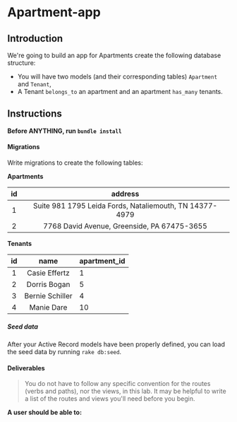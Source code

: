 # Apartment-app

## Introduction

We're going to build an app for Apartments
create the following database structure:

- You will have two models (and their corresponding tables) `Apartment` and `Tenant`,
- A Tenant `belongs_to` an apartment and an apartment `has_many` tenants.

## Instructions

**Before ANYTHING, run `bundle install`**

#### Migrations

Write migrations to create the following tables:

**Apartments**

| **id** |      **address**      |
| :----: | :----------------: |
|   1    | Suite 981 1795 Leida Fords, Nataliemouth, TN 14377-4979 |
|   2    | 7768 David Avenue, Greenside, PA 67475-3655 |

**Tenants**

| **id** |        **name**         | **apartment_id** |
| :----: | :---------------------: | :------------ |
|   1    | Casie Effertz | 1 |
|   2    | Dorris Bogan | 5 | 
|   3    | Bernie Schiller | 4 |
|   4    | Manie Dare | 10 |

##### Seed data

After your Active Record models have been properly defined, you can load the
seed data by running `rake db:seed`.

#### Deliverables
> You do not have to follow any specific convention for the routes (verbs and paths), nor the views, in this lab. It may be helpful to write a list of the routes and views you'll need before you begin.

**A user should be able to:**
<!-- * Edit a tennant
    * Change the name of the tennant
    * Change the apartment the tennant lives in -->
<!-- * See the details of a specific apartment
    * See the apartment's name
    * See a list of the tennants living in the apartment
    * NOTE: You will need an ID in the path for this page! -->
<!-- * See a list of all tennants 
    * Click on a tennant to go to the tennants edit page -->
<!-- * See a list of all apartments
    * Click on a apartment to go to the apartment details page -->
<!-- * Create a new apartment
    * With it's address
    * After creating the apartment, send the user to see the list of all apartments -->
<!-- * Create a new tennant
    * With their name
    * After creating the tennant, send the user to see the list of all tennants -->
<!-- * Delete an apartment
    * Then send the user to see the list of all apartments -->
<!-- * Delete a tennant
    * Then send the user to see the list of all tennants
* Navigate your application using links instead of typing in the URL bar -->